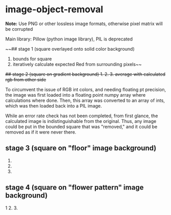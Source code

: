 # image-object-removal

**Note:** Use PNG or other lossless image formats, otherwise pixel matrix will be corrupted

Main library: Pillow (python image library), PIL is deprecated

~~## stage 1 (square overlayed onto solid color background)
1. bounds for square
2. iteratively calculate expected Red from surrounding pixels~~

~~## stage 2 (square on gradient background)
1.
2.
3. average with calculated rgb from other side~~

To circumvent the issue of RGB int colors, and needing floating pt precision, the image was first loaded into a floating point numpy array where calculations where done. Then, this array was converted to an array of ints, which was then loaded back into a PIL image.

While an error rate check has not been completed, from first glance, the calculated image is indistinguishable from the original. Thus, any image could be put in the bounded square that was "removed," and it could be removed as if it were never there.



## stage 3 (square on "floor" image background)
1.
2.
3.

## stage 4 (square on "flower pattern" image background)
1
2.
3.
